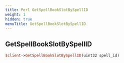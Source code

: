 ```yaml
---
title: Perl GetSpellBookSlotBySpellID
weight: 1
hidden: true
menuTitle: GetSpellBookSlotBySpellID
---
```

## GetSpellBookSlotBySpellID
```perl
$client->GetSpellBookSlotBySpellID(uint32 spell_id)
```